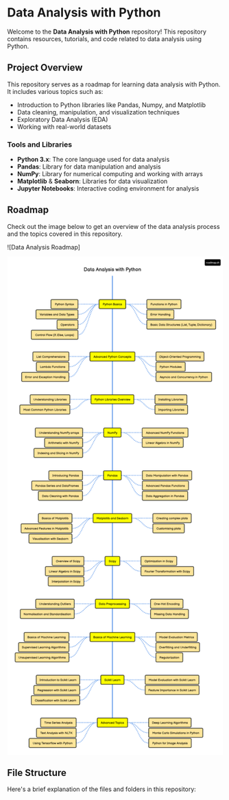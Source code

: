 # Data Analysis with Python

Welcome to the **Data Analysis with Python** repository! This repository contains resources, tutorials, and code related to data analysis using Python.

## Project Overview

This repository serves as a roadmap for learning data analysis with Python. It includes various topics such as:

- Introduction to Python libraries like Pandas, Numpy, and Matplotlib
- Data cleaning, manipulation, and visualization techniques
- Exploratory Data Analysis (EDA)
- Working with real-world datasets

### Tools and Libraries

- **Python 3.x**: The core language used for data analysis
- **Pandas**: Library for data manipulation and analysis
- **NumPy**: Library for numerical computing and working with arrays
- **Matplotlib** & **Seaborn**: Libraries for data visualization
- **Jupyter Notebooks**: Interactive coding environment for analysis

## Roadmap

Check out the image below to get an overview of the data analysis process and the topics covered in this repository.

![Data Analysis Roadmap]<div style="display: flex; justify-content: center;">
  <img src="Data Analysis with Python-roadmap.jpg" width="800px" />
</div>

## File Structure

Here's a brief explanation of the files and folders in this repository:

